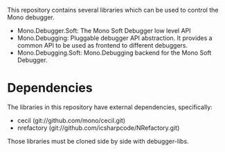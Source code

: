 This repository contains several libraries which can be used to control the Mono debugger.

* Mono.Debugger.Soft: The Mono Soft Debugger low level API
* Mono.Debugging: Pluggable debugger API abstraction. It provides a common API to be used as frontend to different debuggers.
* Mono.Debugging.Soft: Mono.Debugging backend for the Mono Soft Debugger.

Dependencies
============

The libraries in this repository have external dependencies, specifically:

* cecil (git://github.com/mono/cecil.git)
* nrefactory (git://github.com/icsharpcode/NRefactory.git)

Those libraries must be cloned side by side with debugger-libs.